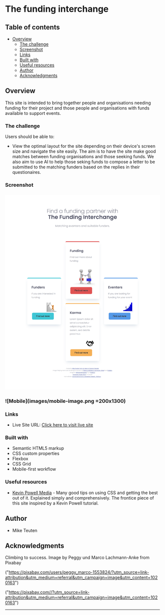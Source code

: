 # The funding interchange

## Table of contents

- [Overview](#overview)
  - [The challenge](#the-challenge)
  - [Screenshot](#screenshot)
  - [Links](#links)
  - [Built with](#built-with)
  - [Useful resources](#useful-resources)
  - [Author](#author)
  - [Acknowledgments](#acknowledgments)

## Overview

This site is intended to bring together people and organisations needing funding for their project and those people and organisations with funds available to support events.

### The challenge

Users should be able to:

- View the optimal layout for the site depending on their device's screen size and navigate the site easily. The aim is to have the site make good matches between funding organisations and those seeking funds. We also aim to use AI to help those seking funds to compose a letter to be submitted to the matching funders based on the replies in their questionaires.

### Screenshot

### ![Full screen](images/pc-image.png)

### ![Mobile](images/mobile-image.png =200x1300)

### Links

- Live Site URL: [Click here to visit live site](https://miketeu.github.io/funding/)

### Built with

- Semantic HTML5 markup
- CSS custom properties
- Flexbox
- CSS Grid
- Mobile-first workflow

### Useful resources

- [Kevin Powell Media](https://www.kevinpowell.co/) - Many good tips on using CSS and getting the best out of it. Explained simply and comprehensively. The frontice piece of this site inspired by a Kevin Powell tutorial.

## Author

- Mike Teuten

## Acknowledgments

Climbing to success. Image by Peggy und Marco Lachmann-Anke from Pixabay

("<https://pixabay.com/users/peggy_marco-1553824/?utm_source=link-attribution&utm_medium=referral&utm_campaign=image&utm_content=1020163>")

("<https://pixabay.com//?utm_source=link-attribution&utm_medium=referral&utm_campaign=image&utm_content=1020163>")
_________________________________________________
